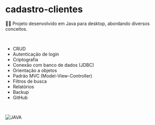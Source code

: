 # cadastro-clientes

🧑‍💻 Projeto desenvolvido em Java para desktop, abordando diversos conceitos.

<br/>

<ul>
  <li>CRUD</li>
  <li>Autenticação de login</li>
  <li>Criptografia</li>
  <li>Conexão com banco de dados (JDBC)</li>
  <li>Orientação a objetos</li>
  <li>Padrão MVC (Model-View-Controller)</li>
  <li>Filtros de busca</li>
  <li>Relatórios</li>
  <li>Backup</li>
  <li>GitHub</li>
</ul>

<br/>

![JAVA](https://img.shields.io/badge/Java-ED8B00?style=for-the-badge&logo=openjdk&logoColor=white)

